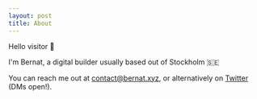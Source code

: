 ```yaml
---
layout: post
title: About
---
```


Hello visitor 👋

I'm Bernat, a digital builder usually based out of Stockholm 🇸🇪

You can reach me out at [contact@bernat.xyz](mailto:contact@bernat.xyz), or alternatively on [Twitter](https://twitter.com/brnt) (DMs open!).
